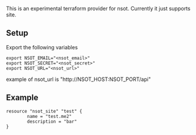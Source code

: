 This is an experimental terraform provider for nsot. Currently it just supports site.

## Setup

Export the following variables

	export NSOT_EMAIL="<nsot_email>"
	export NSOT_SECRET="<nsot_secret>"
	export NSOT_URL="<nsot_url>"

example of nsot_url is "http://NSOT_HOST:NSOT_PORT/api"


## Example
```
resource "nsot_site" "test" {
        name = "test.me2"
        description = "bar"
}
```


